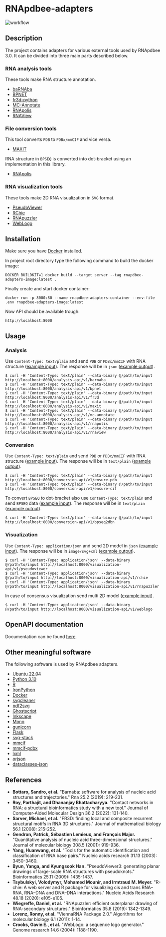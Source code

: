 # RNApdbee-adapters

![workflow](https://github.com/rnapdbee/rnapdbee-adapters/actions/workflows/docker.yml/badge.svg)

## Description

The project contains adapters for various external tools used by RNApdbee 3.0. It can be divided into three main parts described below.

### RNA analysis tools

These tools make RNA structure annotation.

- [baRNAba](https://github.com/srnas/barnaba)
- [BPNET](https://github.com/computational-biology/bpnet)
- [fr3d-python](https://github.com/BGSU-RNA/fr3d-python)
- [MC-Annotate](https://github.com/major-lab/MC-Annotate)
- [RNApolis](https://github.com/tzok/rnapolis-py)
- [RNAView](http://ndbserver.rutgers.edu/ndbmodule/services/download/rnaview.html)

### File conversion tools

This tool converts `PDB` to `PDBx/mmCIF` and vice versa.

- [MAXIT](https://sw-tools.rcsb.org/apps/MAXIT/index.html)

RNA structure in `BPSEQ` is converted into dot-bracket using an implementation in this library.

- [RNApolis](https://github.com/tzok/rnapolis-py)

### RNA visualization tools

These tools make 2D RNA visualization in `SVG` format.

- [PseudoViewer](http://pseudoviewer.inha.ac.kr/)
- [RChie](https://www.e-rna.org/r-chie/)
- [RNApuzzler](https://www.tbi.univie.ac.at/RNA/RNAplot.1.html)
- [WebLogo](https://weblogo.threeplusone.com/)

## Installation

Make sure you have [Docker](https://www.docker.com/) installed.

In project root directory type the following command to build the docker image:

```
DOCKER_BUILDKIT=1 docker build --target server --tag rnapdbee-adapters-image:latest .
```

Finally create and start docker container:

```
docker run -p 8000:80 --name rnapdbee-adapters-container --env-file .env rnapdbee-adapters-image:latest
```

Now API should be available trough:

```
http://localhost:8000
```

## Usage

### Analysis

Use `Content-Type: text/plain` and send `PDB` or `PDBx/mmCIF` with RNA structure ([example input](tests/files/input/2z_74.cif)). The response will be in `json` ([example output](tests/files/analysis_output/rnapolis.json)).

```
$ curl -H 'Content-Type: text/plain' --data-binary @/path/to/input http://localhost:8000/analysis-api/v1/barnaba
$ curl -H 'Content-Type: text/plain' --data-binary @/path/to/input http://localhost:8000/analysis-api/v1/bpnet
$ curl -H 'Content-Type: text/plain' --data-binary @/path/to/input http://localhost:8000/analysis-api/v1/fr3d
$ curl -H 'Content-Type: text/plain' --data-binary @/path/to/input http://localhost:8000/analysis-api/v1/maxit
$ curl -H 'Content-Type: text/plain' --data-binary @/path/to/input http://localhost:8000/analysis-api/v1/mc-annotate
$ curl -H 'Content-Type: text/plain' --data-binary @/path/to/input http://localhost:8000/analysis-api/v1/rnapolis
$ curl -H 'Content-Type: text/plain' --data-binary @/path/to/input http://localhost:8000/analysis-api/v1/rnaview
```

### Conversion

Use `Content-Type: text/plain` and send `PDB` or `PDBx/mmCIF` with RNA structure ([example input](tests/files/input/2z_74.cif)). The response will be in `text/plain` ([example output](tests/files/tools_output/2z_74_out.pdb)).

```
$ curl -H 'Content-Type: text/plain' --data-binary @/path/to/input http://localhost:8000/conversion-api/v1/ensure-pdb
$ curl -H 'Content-Type: text/plain' --data-binary @/path/to/input http://localhost:8000/conversion-api/v1/ensure-cif
```

To convert `BPSEQ` to dot-bracket also use `Content-Type: text/plain` and send `BPSEQ` data ([example input](tests/files/input/1ddy.bpseq)). The response will be in `text/plain` ([example output](tests/files/tools_output/1ddy.dbn)).

```
$ curl -H 'Content-Type: text/plain' --data-binary @/path/to/input http://localhost:8000/conversion-api/v1/bpseq2dbn
```

### Visualization

Use `Content-Type: application/json` and send 2D model in `json` ([example input](tests/files/input/model2D.json)). The response will be in `image/svg+xml` ([example output](tests/files/visualization_output/rchie.svg)).

```
$ curl -H 'Content-Type: application/json' --data-binary @/path/to/input http://localhost:8000/visualization-api/v1/pseudoviewer
$ curl -H 'Content-Type: application/json' --data-binary @/path/to/input http://localhost:8000/visualization-api/v1/rchie
$ curl -H 'Content-Type: application/json' --data-binary @/path/to/input http://localhost:8000/visualization-api/v1/rnapuzzler
```

In case of consensus visualization send multi 2D model ([example input](tests/files/input/modelMulti2D.json)).

```
$ curl -H 'Content-Type: application/json' --data-binary @/path/to/input http://localhost:8000/visualization-api/v1/weblogo
```

## OpenAPI documentation

Documentation can be found [here](documentation/api/adapters-api.yml).

## Other meaningful software

The following software is used by RNApdbee adapters.

- [Ubuntu 22.04](https://ubuntu.com/)
- [Python 3.10](https://www.python.org/)
- [R](https://www.r-project.org/)
- [IronPython](https://ironpython.net/)
- [Docker](https://www.docker.com/)
- [svgcleaner](https://github.com/RazrFalcon/svgcleaner)
- [pdf2svg](https://manpages.ubuntu.com/manpages/impish/man1/pdf2svg.1.html)
- [Ghostscript](https://www.ghostscript.com/)
- [Inkscape](https://inkscape.org/)
- [Mono](https://www.mono-project.com/)
- [gunicorn](https://gunicorn.org/)
- [Flask](https://flask.palletsprojects.com/en/2.2.x/)
- [svg-stack](https://github.com/astraw/svg_stack)
- [mmcif](https://pypi.org/project/mmcif/)
- [mmcif-pdbx](https://pypi.org/project/mmcif-pdbx/)
- [lxml](https://pypi.org/project/lxml/)
- [orjson](https://pypi.org/project/orjson/)
- [dataclasses-json](https://pypi.org/project/dataclasses-json/)

## References

- **Bottaro, Sandro, et al.** "Barnaba: software for analysis of nucleic acid structures and trajectories." Rna 25.2 (2019): 219-231.
- **Roy, Parthajit, and Dhananjay Bhattacharyya.** "Contact networks in RNA: a structural bioinformatics study with a new tool." Journal of Computer-Aided Molecular Design 36.2 (2022): 131-140.
- **Sarver, Michael, et al.** "FR3D: finding local and composite recurrent structural motifs in RNA 3D structures." Journal of mathematical biology 56.1 (2008): 215-252.
- **Gendron, Patrick, Sébastien Lemieux, and François Major.** "Quantitative analysis of nucleic acid three-dimensional structures." Journal of molecular biology 308.5 (2001): 919-936.
- **Yang, Huanwang, et al.** "Tools for the automatic identification and classification of RNA base pairs." Nucleic acids research 31.13 (2003): 3450-3460.
- **Byun, Yanga, and Kyungsook Han.** "PseudoViewer3: generating planar drawings of large-scale RNA structures with pseudoknots." Bioinformatics 25.11 (2009): 1435-1437.
- **Tsybulskyi, Volodymyr, Mohamed Mounir, and Irmtraud M. Meyer.** "R-chie: A web server and R package for visualizing cis and trans RNA–RNA, RNA–DNA and DNA–DNA interactions." Nucleic Acids Research 48.18 (2020): e105-e105.
- **Wiegreffe, Daniel, et al.** "RNApuzzler: efficient outerplanar drawing of RNA-secondary structures." Bioinformatics 35.8 (2019): 1342-1349.
- **Lorenz, Ronny, et al.** "ViennaRNA Package 2.0." Algorithms for molecular biology 6.1 (2011): 1-14.
- **Crooks, Gavin E., et al.** "WebLogo: a sequence logo generator." Genome research 14.6 (2004): 1188-1190.
